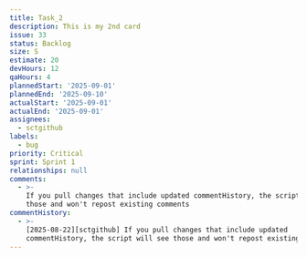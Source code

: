 ```yaml
---
title: Task_2
description: This is my 2nd card
issue: 33
status: Backlog
size: S
estimate: 20
devHours: 12
qaHours: 4
plannedStart: '2025-09-01'
plannedEnd: '2025-09-10'
actualStart: '2025-09-01'
actualEnd: '2025-09-01'
assignees:
  - sctgithub
labels:
  - bug
priority: Critical
sprint: Sprint 1
relationships: null
comments:
  - >-
    If you pull changes that include updated commentHistory, the script will see
    those and won't repost existing comments
commentHistory:
  - >-
    [2025-08-22][sctgithub] If you pull changes that include updated
    commentHistory, the script will see those and won't repost existing comments
---
```


